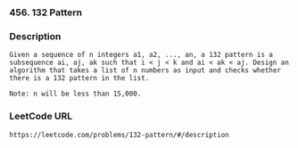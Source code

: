 ### 456. 132 Pattern

### Description 
	Given a sequence of n integers a1, a2, ..., an, a 132 pattern is a subsequence ai, aj, ak such that i < j < k and ai < ak < aj. Design an algorithm that takes a list of n numbers as input and checks whether there is a 132 pattern in the list.

	Note: n will be less than 15,000.

### LeetCode URL 
	https://leetcode.com/problems/132-pattern/#/description